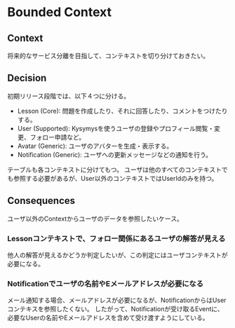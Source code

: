 # Bounded Context

## Context

将来的なサービス分離を目指して、コンテキストを切り分けておきたい。

## Decision

初期リリース段階では、以下４つに分ける。

- Lesson (Core): 問題を作成したり、それに回答したり、コメントをつけたりする。
- User (Supported): Kysymysを使うユーザの登録やプロフィール閲覧・変更、フォロー申請など。
- Avatar (Generic): ユーザのアバターを生成・表示する。
- Notification (Generic): ユーザへの更新メッセージなどの通知を行う。

テーブルも各コンテキストに分けてもつ。
ユーザは他のすべてのコンテキストでも参照する必要があるが、User以外のコンテキストではUserIdのみを持つ。

## Consequences

ユーザ以外のContextからユーザのデータを参照したいケース。

### Lessonコンテキストで、フォロー関係にあるユーザの解答が見える

他人の解答が見えるかどうか判定したいが、この判定にはユーザコンテキストが必要になる。

### Notificationでユーザの名前やEメールアドレスが必要になる

メール通知する場合、メールアドレスが必要になるが、NotificationからはUserコンテキスを参照したくない。
したがって、Notificationが受け取るEventに、必要なUserの名前やEメールアドレスを含めて受け渡すようにしている。

